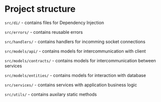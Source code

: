 # Project structure

`src/di/` - contains files for Dependency Injection

`src/errors/` - contains reusable errors

`src/handlers/` - contains handlers for incomming socket connections

`src/models/api/` - contains models for intercommunication with client

`src/models/contracts/` - contains models for intercommunication between services

`src/models/entities/` - contains models for interaction with database

`src/services/` - contains services with application business logic

`src/utils/` - contains auxilary static methods


